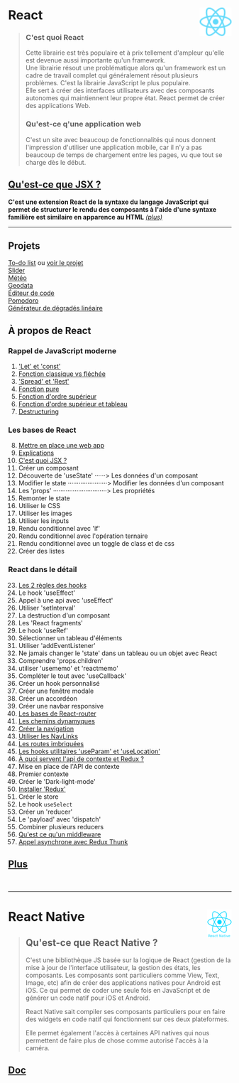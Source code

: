 # **React** <img align="right" src="src/images/React-icon.svg" alt="React" title="framework React" widht="auto" height="64px">
> ### **C'est quoi React**
> Cette librairie est très populaire et à prix tellement d'ampleur qu'elle est devenue aussi importante qu'un framework.  
  Une librairie résout une problématique alors qu'un framework est un cadre de travail complet qui généralement résout plusieurs problèmes. C'est la librairie JavaScript le plus populaire.  
> Elle sert à créer des interfaces utilisateurs avec des composants autonomes qui maintiennent leur propre état.
> React permet de créer des applications Web.
>  
> ### **Qu'est-ce q'une application web**
> C'est un site avec beaucoup de fonctionnalités qui nous donnent l'impression d'utiliser une application mobile, car il n'y a pas beaucoup de temps de chargement entre les pages, vu que tout se charge dès le début.

## [Qu'est-ce que JSX ?](Docs/introJSX "Introduction à JSX")  

**C'est une extension React de la syntaxe du langage JavaScript qui permet de structurer le rendu des composants à l'aide d'une syntaxe familière est similaire en apparence au HTML** _[(plus)](Docs/introJSX "En savoir plus")_

---
## **Projets**  
[To-do list](projects/toDoList "To-do list") ou [voir le projet](projects/overviewOfProjects/toDoList "Voir le projet 'To do list'")  
[Slider](projects/slider "Slider")  
[Météo](projects/weather "Météo")  
[Geodata](projects/geodata "Geodata")  
[Éditeur de code](projects/codeEditor "Editeur de code basic dans un navigateur")  
[Pomodoro](projects/pomodoro "Pomodoro")  
[Générateur de dégradés linéaire](projects/gradientMaker "Application de dégradés linéaire")  
<!-- [Player audio](projects/audioPlayer "Lecteur audio")   -->
<!-- [Site e-commerce](projects/ecommerce "Site e-commerce basique")   -->

## À propos de React

### **Rappel de JavaScript moderne**

1. ['Let' et 'const'](rappel_JS_modern/01_Let_et_const "Let et Const")  
1. [Fonction classique vs fléchée](rappel_JS_modern/02_FonctionsFléchéesFonctionsClassiques "fonction classique vs fléchée")  
1. ['Spread' et 'Rest'](rappel_JS_modern/03_Spread_Et_Rest "'Spread' et 'Rest'")  
1. [Fonction pure](rappel_JS_modern/04_fonctions_pures "Fonction pure")  
1. [Fonction d'ordre supérieur](rappel_JS_modern/05_fonctions_d_ordre_superieur "Fonction d'ordre supérieur")  
2. [Fonction d'ordre supérieur et tableau](rappel_JS_modern/06_fonctions_d_ordre_superieur_et_tableau "Fonction d'ordre supérieur")  
3. [Destructuring](rappel_JS_modern/07_destructuring "Destructuring")  

### **Les bases de React**  

8. [Mettre en place une web app](bases_react/01_set_up_a_web_app "Mettre en place une web app")  
8. [Explications](Docs/02_explanations "Explications")  
8. [C'est quoi JSX ?](bases_react/03_c_est_quoi_JSX "Qu'est-ce que JSX ?")  
8. Créer un composant  
8. Découverte de 'useState' ······> Les données d'un composant  
8. Modifier le state ······················> Modifier les données d'un composant  
8. Les 'props' ······························> Les propriétés  
8. Remonter le state  
8. Utiliser le CSS  
8. Utiliser les images  
8. Utiliser les inputs  
8. Rendu conditionnel avec 'if'  
8. Rendu conditionnel avec l'opération ternaire  
8. Rendu conditionnel avec un toggle de class et de css
8. Créer des listes

### **React dans le détail**

23. [Les 2 règles des hooks](Docs/reglesDesHooks "Les règles des hooks")
23. Le hook 'useEffect'  
23. Appel à une api avec 'useEffect'  
23. Utiliser 'setInterval'  
23. La destruction d'un composant  
23. Les 'React fragments'  
23. Le hook 'useRef'  
23. Sélectionner un tableau d'éléments  
23. Utiliser 'addEventListener'  
23. Ne jamais changer le 'state' dans un tableau ou un objet avec React  
23. Comprendre 'props.children'  
23. utiliser 'usememo' et 'reactmemo'  
23. Compléter le tout avec 'useCallback'  
23. Créer un hook personnalisé  
23. Créer une fenêtre modale  
23. Créer un accordéon  
23. Créer une navbar responsive  
23. [Les bases de React-router](Docs/basesReactRouter "Bases de React-router") 
23. [Les chemins dynamyques](Docs/cheminDynamyque "Chemins dynamyques")  
23. [Créer la navigation](Docs/navigation "Créer la navigation")  
23. [Utiliser les NavLinks](Docs/NavLinks "Utiliser les NavLinks")  
23. [Les routes imbriquées](Docs/routesImbriquées "Les routes imbriquées")  
23. [Les hooks utilitaires 'useParam' et 'useLocation'](Docs/routesImbriquées "Les hooks utilitaires 'useParam' et 'useLocation'")  
23. [À quoi servent l'api de contexte et Redux ?](Docs/apiDeContexteVSRedux "Context API vs Redux")  
23. Mise en place de l'API de contexte  
23. Premier contexte  
23. Créer le 'Dark-light-mode'  
23. [Installer 'Redux'](Docs/Redux "Redux")  
23. Créer le store  
23. Le hook `useSelect`  
23. Créer un 'reducer'  
23. Le 'payload' avec 'dispatch'  
23. Combiner plusieurs reducers  
23. [Qu'est ce qu'un middleware](Docs/middleware "Middleware")  
23. [Appel asynchrone avec Redux Thunk](Docs\middlewareReduxThunk "Appel asynchrone avec Redux Thunk")  

## [Plus](Docs)

<br>

___
# **React Native** <img align="right" src="src/images/react-native.png" alt="React" title="framework React" widht="auto" height="64px">

> ## **Qu'est-ce que React Native ?**
> C'est une bibliothèque JS basée sur la logique de React (gestion de la mise à jour de l'interface utilisateur, la gestion des états, les composants. Les composants sont particuliers comme View, Text, Image, etc) afin de créer des applications natives pour Android est iOS. Ce qui permet de coder une seule fois en JavaScript et de générer un code natif pour iOS et Android.  
> 
> React Native sait compiler ses composants particuliers pour en faire des widgets en code natif qui fonctionnent sur ces deux plateformes.  
> 
> Elle permet également l'accès à certaines API natives qui nous permettent de faire plus de chose comme autorisé l'accès à la caméra.

## [Doc](ReactNative/Docs)